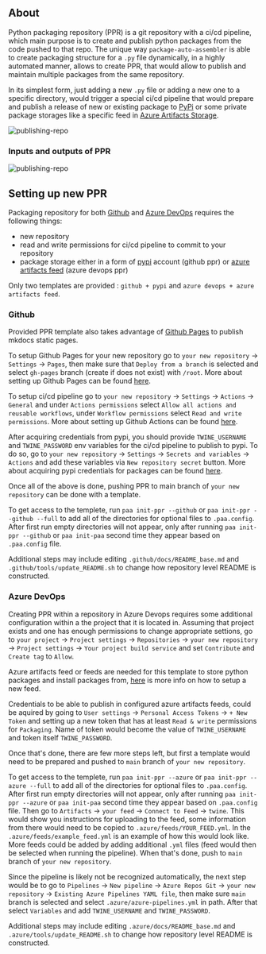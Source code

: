 ## About

Python packaging repository (PPR) is a git repository with a ci/cd pipeline, which main purpose is to create and publish python packages from the code pushed to that repo. The unique way `package-auto-assembler` is able to create packaging structure for a `.py` file dynamically, in a highly automated manner, allows to create PPR, that would allow to publish and maintain multiple packages from the same repository. 

In its simplest form, just adding a new `.py` file or adding a new one to a specific directory, would trigger a special ci/cd pipeline that would prepare and publish a release of new or existing package to [PyPi](https://pypi.org/) or some private package storages like a specific feed in [Azure Artifacts Storage](https://learn.microsoft.com/en-us/azure/devops/artifacts/start-using-azure-artifacts?view=azure-devops&tabs=nuget%2Cnugetserver%2Cnugetserver19).

![publishing-repo](package_auto_assembler-usage.png)

### Inputs and outputs of PPR

![publishing-repo](package_auto_assembler-input_output_files.png)


## Setting up new PPR

Packaging repository for both [Github](https://github.com/) and [Azure DevOps](https://azure.microsoft.com/en-us/products/devops) requires the following things:

- new repository
- read and write permissions for ci/cd pipeline to commit to your repository
- package storage either in a form of [pypi](https://pypi.org/) account (github ppr) or [azure artifacts feed](https://learn.microsoft.com/en-us/azure/devops/artifacts/concepts/feeds?view=azure-devops) (azure devops ppr)

Only two templates are provided : `github + pypi` and `azure devops + azure artifacts feed`. 

### Github

Provided PPR template also takes advantage of [Github Pages](https://pages.github.com/) to publish mkdocs static pages. 

To setup Github Pages for your new repository go to `your new repository` -> `Settings` -> `Pages`, then make sure that `Deploy from a branch` is selected and select `gh-pages` branch (create if does not exist) with `/root`. More about setting up Github Pages can be found [here](https://docs.github.com/en/pages/quickstart).

To setup ci/cd pipeline go to `your new repository` -> `Settings` -> `Actions` -> `General` and under `Actions permissions` select `Allow all actions and reusable workflows`, under `Workflow permissions` select `Read and write permissions`. More about setting up Github Actions can be found [here](https://docs.github.com/en/repositories/managing-your-repositorys-settings-and-features/enabling-features-for-your-repository/managing-github-actions-settings-for-a-repository).

After acquiring credentials from pypi, you should provide `TWINE_USERNAME` and `TWINE_PASSWORD` env variables for the ci/cd pipeline to publish to pypi. To do so, go to `your new repository` -> `Settings` -> `Secrets and variables` -> `Actions`  and add these variables via `New repository secret` button. More about acquiring pypi credentials for packages can be found [here](https://pypi.org/help/#apitoken).

Once all of the above is done, pushing PPR to main branch of `your new repository` can be done with a template.

To get access to the templete, run `paa init-ppr --github` or `paa init-ppr --github --full` to add all of the directories for optional files to `.paa.config`. After first run empty directories will not appear, only after running `paa init-ppr --github` or `paa init-paa` second time they appear based on `.paa.config` file. 

Additional steps may include editing `.github/docs/README_base.md` and `.github/tools/update_README.sh` to change how repository level README is constructed. 

### Azure DevOps

Creating PPR within a repository in Azure Devops requires some additional configuration within a
the project that it is located in. Assuming that project exists and one has enough permissions to change appropriate settions, go to `your project` -> `Project settings` -> `Repositories` -> `your new repository` -> `Project settings` -> `Your project build service` and set `Contribute` and `Create tag` to `Allow`.

Azure artifacts feed or feeds are needed for this template to store python packages and install packages from, [here](https://learn.microsoft.com/en-us/azure/devops/artifacts/quickstarts/python-packages?view=azure-devops&tabs=Windows) is more info on how to setup a new feed.

Credentials to be able to publish in configured azure artifacts feeds, could be aquired by going to `User settings` -> `Personal Access Tokens` -> `+ New Token` and setting up a new token that has at least `Read & write` permissions for `Packaging`. Name of token would become the value of `TWINE_USERNAME` and token itself `TWINE_PASSWORD`.

Once that's done, there are few more steps left, but first a template would need to be prepared and pushed to `main` branch of `your new repository`. 

To get access to the templete, run `paa init-ppr --azure` or `paa init-ppr --azure --full` to add all of the directories for optional files to `.paa.config`. After first run empty directories will not appear, only after running `paa init-ppr --azure` or `paa init-paa` second time they appear based on `.paa.config` file. Then go to `Artifacts` -> `your feed` -> `Connect to Feed` -> `twine`. This would show you instructions for uploading to the feed, some information from there would need to be copied to `.azure/feeds/YOUR_FEED.yml`. In the `.azure/feeds/example_feed.yml` is an example of how this would look like. More feeds could be added by adding additional `.yml` files (feed would then be selected when running the pipeline). When that's done, push to `main` branch of `your new repository`.

Since the pipeline is likely not be recognized automatically, the next step would be to go to `Pipelines` -> `New pipeline` -> `Azure Repos Git` -> `your new repository` -> `Existing Azure Pipelines YAML file`, then make sure `main` branch is selected and select `.azure/azure-pipelines.yml` in path. After that select `Variables` and add `TWINE_USERNAME` and `TWINE_PASSWORD`. 

Additional steps may include editing `.azure/docs/README_base.md` and `.azure/tools/update_README.sh` to change how repository level README is constructed. 



